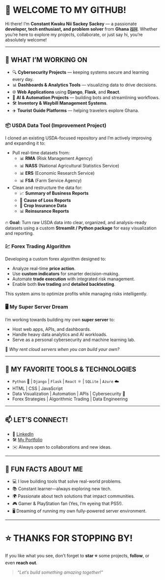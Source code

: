 # 👋 **WELCOME TO MY GITHUB!**

Hi there! I’m **Constant Kwaku Nii Sackey Sackey** — a passionate **developer, tech enthusiast, and problem solver** from **Ghana 🇬🇭**. Whether you’re here to explore my projects, collaborate, or just say hi, you’re absolutely welcome!

---

## 🚀 **WHAT I’M WORKING ON**

- 🔍 **Cybersecurity Projects** — keeping systems secure and learning every day.
- 📊 **Dashboards & Analytics Tools** — visualizing data to drive decisions.
- 🌐 **Web Applications** using **Django**, **Flask**, and **React**.
- 🤖 **AI & Automation Projects** — building bots and streamlining workflows.
- 🛠️ **Inventory & Waybill Management Systems**.
- ✈️ **Tourist Guide Platforms** — helping travelers explore Ghana.

### 📦 **USDA Data Tool (Improvement Project)**
I cloned an existing USDA-focused repository and I’m actively improving and expanding it to:
- Pull real-time datasets from:
  - 📊 **RMA** (Risk Management Agency)
  - 📊 **NASS** (National Agricultural Statistics Service)
  - 📊 **ERS** (Economic Research Service)
  - 📊 **FSA** (Farm Service Agency)
- Clean and restructure the data for:
  - 📈 **Summary of Business Reports**
  - 🌾 **Cause of Loss Reports**
  - 🌽 **Crop Insurance Data**
  - 📊 **Reinsurance Reports**

🔥 **Goal:** Turn raw USDA data into clear, organized, and analysis-ready datasets using a custom **Streamlit / Python package** for easy visualization and reporting.

### 💹 **Forex Trading Algorithm**
Developing a custom forex algorithm designed to:
- Analyze real-time **price action**.
- Use **custom indicators** for smarter decision-making.
- Automate **trade execution** with integrated risk management.
- Enable both **live trading** and **detailed backtesting**.

This system aims to optimize profits while managing risks intelligently.

### 🖥️ **My Super Server Dream**
I’m working towards building my own **super server** to:
- Host web apps, APIs, and dashboards.
- Handle heavy data analytics and AI workloads.
- Serve as a personal cybersecurity and machine learning lab.

🚀 _Why rent cloud servers when you can build your own?_

---

## 🌟 **MY FAVORITE TOOLS & TECHNOLOGIES**

- `Python` 🐍 | `Django` | `Flask` | `React` ⚛️ | `SQLite` | `Azure` ☁️
- HTML | CSS | JavaScript
- Data Visualization | Automation | APIs | Cybersecurity 🔐
- Forex Strategies | Algorithmic Trading | Data Engineering

---

## 📫 **LET’S CONNECT!**

- 💼 [LinkedIn](https://www.linkedin.com/)
- 🛠️ [My Portfolio](https://github.com/)
- ✉️ Always open to collaborations and new ideas.

---

## 🎉 **FUN FACTS ABOUT ME**

- 💻 I love building tools that solve real-world problems.
- 📚 Constant learner—always exploring new tech.
- 🌍 Passionate about tech solutions that impact communities.
- 🎮 Gamer & PlayStation fan (Yes, I’m eyeing that PS5!).
- 🖥️ Dreaming of running my own fully-powered server environment.

---

# ⭐ **THANKS FOR STOPPING BY!**

If you like what you see, don’t forget to **star ⭐** some projects, **follow**, or even **reach out**.

> _“Let’s build something amazing together!”_
